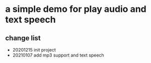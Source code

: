 # a simple demo for play audio and text speech

## change list

- 20201215 init project
- 20210107 add mp3 support and text speech